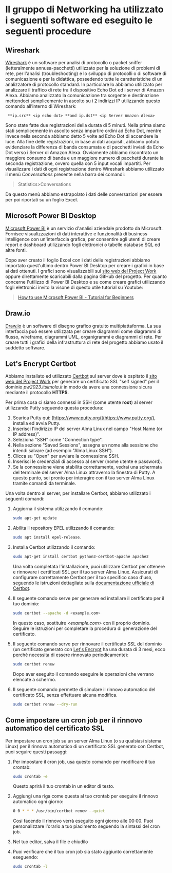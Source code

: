 # Il gruppo di Networking ha utilizzato i seguenti software ed eseguito le seguenti procedure

## Wireshark

[Wireshark](https://www.wireshark.org/) è un software per analisi di protocollo o packet sniffer (letteralmente annusa-pacchetti) utilizzato per la soluzione di problemi di rete, per l'analisi (troubleshooting) e lo sviluppo di protocolli o di software di comunicazione e per la didattica, possedendo tutte le caratteristiche di un analizzatore di protocollo standard.
In particolare lo abbiamo utilizzato per analizzare il traffico di rete tra il dispositivo Echo Dot ed i server di Amazon Alexa.
Abbiamo analizzato la comunicazione tra sorgente e destinazione  mettendoci semplicemente in ascolto su i 2 indirizzi IP utilizzando questo comando all’interno di Wireshark:

```wireshark
 **ip.src** <ip echo dot> **and ip.dst** <ip Server Amazon Alexa>
```

Sono state fatte due registrazioni della durata di 5 minuti.
Nella prima siamo stati semplicemente in ascolto senza impartire ordini ad Echo Dot, mentre invece nella seconda abbiamo detto 5 volte ad Echo Dot di accendere la luce.
Alla fine delle registrazioni, in base ai dati acquisiti, abbiamo potuto evidenziare la differenza di banda consumata e di pacchetti inviati da Echo Dot verso i Server di Amazon Alexa. Ovviamente abbiamo riscontrato un maggiore consumo di banda e un maggiore numero di pacchetti durante la seconda registrazione, ovvero quella con 5 input vocali impartiti.
Per visualizzare i dati di ogni registrazione dentro Wireshark abbiamo utilizzato il menù *Conversations* presente nella barra dei comandi:
> Statistics>Conversations

Da questo menù abbiamo estrapolato i dati delle conversazioni per essere per poi riportati su un foglio Excel.

## Microsoft Power BI Desktop
[Microsoft Power BI](https://powerbi.microsoft.com/) è un servizio d'analisi aziendale prodotto da Microsoft. Fornisce visualizzazioni di dati interattive e funzionalità di business intelligence con un'interfaccia grafica, per consentire agli utenti di creare report e dashboard utilizzando fogli elettronici o tabelle database SQL ed altre fonti.

Dopo aver creato il foglio Excel con i dati delle registrazioni abbiamo importato quest'ultimo dentro Power BI Desktop per creare i grafici in base ai dati ottenuti.
I grafici sono visualizzabili sul [sito web del Project Work](https://pw2023.itsimola.it/) oppure direttamente scaricabili dalla pagina GitHub del progetto.
Per quanto concerne l'utilizzo di Power BI Desktop e su come creare grafici utilizzando fogli elettronici invito la visone di questo utile tutorial su Youtube:

>[How to use Microsoft Power BI - Tutorial for Beginners](https://www.youtube.com/watch?v=TmhQCQr_DCA)

## <span>Draw.io</span>

[Draw.io](https://www.drawio.com/) è un software di disegno grafico gratuito multipiattaforma.
La sua interfaccia può essere utilizzata per creare diagrammi come diagrammi di flusso, wireframe, diagrammi UML, organigrammi e diagrammi di rete.
Per creare tutti i grafici della infrastruttura di rete del progetto abbiamo usato il suddetto software.

## Let's Encrypt Certbot

Abbiamo installato ed utilizzato [Certbot](https://certbot.eff.org/) sul server dove è ospitato il [sito web del Project Work](https://pw2023.itsimola.it/) per generare un certificato SSL "self signed" per il dominio *pw2023.itsimola<nolink>.it* in modo da avere una connessione sicura mediante il protocollo **HTTPS**.

Per prima cosa ci siamo connessi in SSH (come utente **root**) al server utilizzando Putty seguendo questa procedura:

1. Scarica Putty qui: [https://www.putty.org/](https://www.putty.org/), installa ed avvia Putty.
2. Inserisci l'indirizzo IP del server Alma Linux nel campo "Host Name (or IP address)".
3. Seleziona "SSH" come "Connection type".
4. Nella sezione "Saved Sessions", assegna un nome alla sessione che intendi salvare (ad esempio "Alma Linux SSH").
5. Clicca su "Open" per avviare la connessione SSH.
6. Inserisci le credenziali di accesso al server (nome utente e password).
7. Se la connessione viene stabilita correttamente, vedrai una schermata del terminale del server Alma Linux attraverso la finestra di Putty. A questo punto, sei pronto per interagire con il tuo server Alma Linux tramite comandi da terminale.

Una volta dentro al server, per installare Certbot, abbiamo utilizzato i seguenti comandi:

1. Aggiorna il sistema utilizzando il comando:

    ```bash
    sudo apt-get update
    ```

2. Abilita il repository EPEL utilizzando il comando:

    ```bash
    sudo apt install epel-release.
    ```

3. Installa Certbot utilizzando il comando:

    ```bash
    sudo apt-get install certbot python3-certbot-apache apache2
    ```

    Una volta completata l'installazione, puoi utilizzare Certbot per ottenere e rinnovare i certificati SSL per il tuo server Alma Linux. Assicurati di configurare correttamente Certbot per il tuo specifico caso d'uso, seguendo le istruzioni dettagliate sulla [documentazione ufficiale di Certbot](https://eff-certbot.readthedocs.io/en/stable/).

4. Il seguente comando serve per generare ed installare il certificato per il tuo dominio:

    ```bash
    sudo certbot --apache -d <example.com>
    ```

    In questo caso, sostituire *<example.<nolink>com>* con il proprio dominio.
    Seguire le istruzioni per completare la procedura di generazione del certificato.

5. Il seguente comando serve per rinnovare il certificato SSL del dominio (un certificato generato con [Let's Encrypt](https://letsencrypt.org/) ha una durata di 3 mesi, ecco perchè necessita di essere rinnovato periodicamente):

    ```bash
    sudo certbot renew
    ```

    Dopo aver eseguito il comando eseguire le operazioni che verrano elencate a schermo.

6. Il seguente comando permette di simulare il rinnovo automatico del certificato SSL, senza effettuare alcuna modifica.

    ```bash
    sudo certbot renew --dry-run
    ```

## Come impostare un cron job per il rinnovo automatico del certificato SSL

Per impostare un cron job su un server Alma Linux (o su qualsiasi sistema Linux) per il rinnovo automatico di un certificato SSL generato con Certbot, puoi seguire questi passaggi:

1. Per impostare il cron job, usa questo comando per modificare il tuo crontab:

    ```bash
    sudo crontab -e
    ```

    Questo aprirà il tuo crontab in un editor di testo.

2. Aggiungi una riga come questa al tuo crontab per eseguire il rinnovo automatico ogni giorno:

    ```bash
    0 0 * * * /usr/bin/certbot renew --quiet
    ```

    Cosi facendo il rinnovo verrà eseguito ogni giorno alle 00:00. Puoi personalizzare l'orario a tuo piacimento seguendo la sintassi del cron job.

3. Nel tuo editor, salva il file e chiudilo

4. Puoi verificare che il tuo cron job sia stato aggiunto correttamente eseguendo:

    ```bash
    sudo crontab -l
    ```
